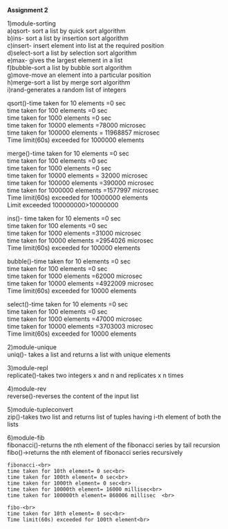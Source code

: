 <b>Assignment 2</b>
<br>

1)module-sorting<br>
 a)qsort- sort a list by quick sort algorithm<br>
 b)ins- sort a list by insertion sort algorithm<br>
 c)insert- insert element into list at the required position<br>
 d)select-sort a list by selection sort algorithm<br>
 e)max- gives the largest element in a list<br>
 f)bubble-sort a list by bubble sort algorithm<br>
 g)move-move an element into a particular position<br>
 h)merge-sort a list by merge sort algorithm<br>
 i)rand-generates a random list of integers<br>

  qsort()-time taken for 10 elements =0 sec<br>
         time taken for 100 elements =0 sec<br>
         time taken for 1000 elements =0 sec<br>
         time taken for 10000 elements =78000 microsec<br>
         time taken for 100000 elements = 11968857 microsec<br>
         Time limit(60s) exceeded for 1000000 elements<br>

  merge()-time taken for 10 elements =0 sec<br>
         time taken for 100 elements =0 sec<br>
         time taken for 1000 elements =0 sec<br>
         time taken for 10000 elements = 32000 microsec<br>
         time taken for 100000 elements =390000 microsec<br>
         time taken for 1000000 elements =1577997 microsec<br>
         Time limit(60s) exceeded for 10000000 elements<br>
         Limit exceeded 100000000>10000000<br>

  ins()- time taken for 10 elements =0 sec<br>
         time taken for 100 elements =0 sec<br>
         time taken for 1000 elements =31000 microsec<br>
         time taken for 10000 elements =2954026 microsec<br>
         Time limit(60s) exceeded for 100000 elements<br>

  bubble()-time taken for 10 elements =0 sec<br>
         time taken for 100 elements =0 sec<br>
         time taken for 1000 elements =62000 microsec<br>
         time taken for 10000 elements =4922009 microsec<br>
         Time limit(60s) exceeded for 10000 elements<br>

  select()-time taken for 10 elements =0 sec<br>
         time taken for 100 elements =0 sec<br>
         time taken for 1000 elements =47000 microsec<br>
         time taken for 10000 elements =3703003 microsec<br>
         Time limit(60s) exceeded for 10000 elements<br>


2)module-unique<br>
    uniq()- takes a list and returns a list with unique elements<br>

3)module-repl<br>
    replicate()-takes two integers x and n and replicates x n times<br>

4)module-rev<br>
    reverse()-reverses the content of the input list<br>

5)module-tupleconvert<br>
    zip()-takes two list and returns list of tuples having i-th element 
          of both the lists<br>

6)module-fib<br>
    fibonacci()-returns the nth element of the fibonacci series by tail recursion<br>
    fibo()->returns the nth element of fibonacci series recursively<br>
    
    fibonacci-<br>
    time taken for 10th element= 0 sec<br>
    time taken for 100th element= 0 sec<br>
    time taken for 1000th element= 0 sec<br>
    time taken for 10000th element= 16000 millisec<br>
    time taken for 100000th element= 860006 millisec  <br> 

    fibo-<br>
    time taken for 10th element= 0 sec<br>
    Time limit(60s) exceeded for 100th element<br>
  
